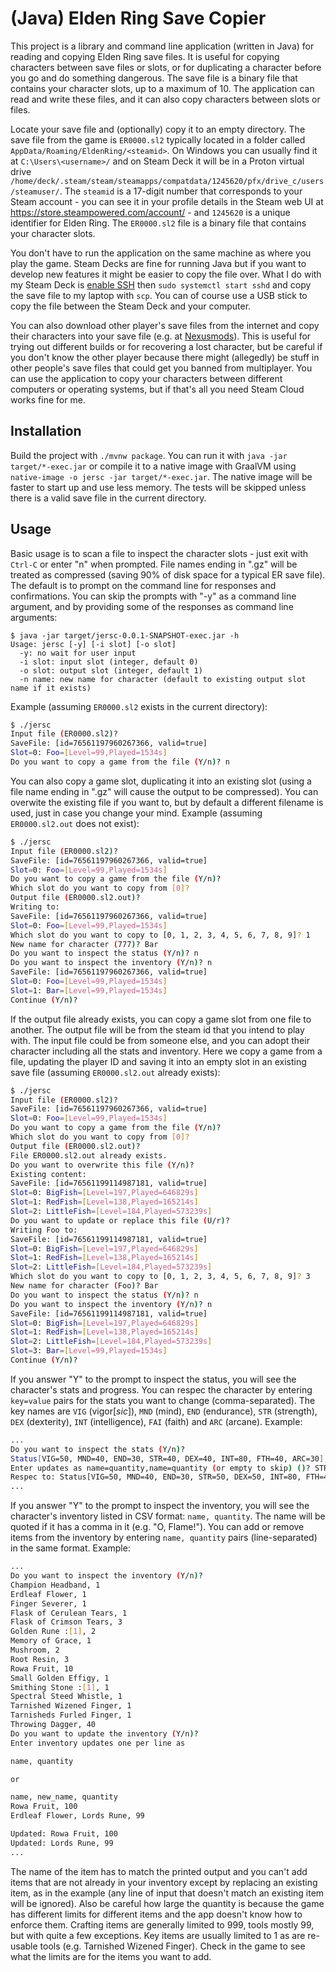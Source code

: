 # (Java) Elden Ring Save Copier

This project is a library and command line application (written in Java) for reading and copying Elden Ring save files. It is useful for copying characters between save files or slots, or for duplicating a character before you go and do something dangerous. The save file is a binary file that contains your character slots, up to a maximum of 10. The application can read and write these files, and it can also copy characters between slots or files.

Locate your save file and (optionally) copy it to an empty directory. The save file from the game is `ER0000.sl2` typically located in a folder called `AppData/Roaming/EldenRing/<steamid>`. On Windows you can usually find it at `C:\Users\<username>/` and on Steam Deck it will be in a Proton virtual drive `/home/deck/.steam/steam/steamapps/compatdata/1245620/pfx/drive_c/users/steamuser/`. The `steamid` is a 17-digit number that corresponds to your Steam account - you can see it in your profile details in the Steam web UI at https://store.steampowered.com/account/ - and `1245620` is a unique identifier for Elden Ring. The `ER0000.sl2` file is a binary file that contains your character slots.

You don't have to run the application on the same machine as where you play the game. Steam Decks are fine for running Java but if you want to develop new features it might be easier to copy the file over. What I do with my Steam Deck is [enable SSH](https://shendrick.net/Gaming/2022/05/30/sshonsteamdeck.html) then `sudo systemctl start sshd` and copy the save file to my laptop with `scp`. You can of course use a USB stick to copy the file between the Steam Deck and your computer.

You can also download other player's save files from the internet and copy their characters into your save file (e.g. at [Nexusmods](https://www.nexusmods.com/eldenring/mods/categories/10/)). This is useful for trying out different builds or for recovering a lost character, but be careful if you don't know the other player because there might (allegedly) be stuff in other people's save files that could get you banned from multiplayer. You can use the application to copy your characters between different computers or operating systems, but if that's all you need Steam Cloud works fine for me.

## Installation

Build the project with `./mvnw package`. You can run it with `java -jar target/*-exec.jar` or compile it to a native image with GraalVM using `native-image -o jersc -jar target/*-exec.jar`. The native image will be faster to start up and use less memory. The tests will be skipped unless there is a valid save file in the current directory.

## Usage

Basic usage is to scan a file to inspect the character slots - just exit with `Ctrl-C` or enter "n" when prompted. File names ending in ".gz" will be treated as compressed (saving 90% of disk space for a typical ER save file). The default is to prompt on the command line for responses and confirmations. You can skip the prompts with "-y" as a command line argument, and by providing some of the responses as command line arguments:

```
$ java -jar target/jersc-0.0.1-SNAPSHOT-exec.jar -h
Usage: jersc [-y] [-i slot] [-o slot]
  -y: no wait for user input
  -i slot: input slot (integer, default 0)
  -o slot: output slot (integer, default 1)
  -n name: new name for character (default to existing output slot name if it exists)
```

Example (assuming `ER0000.sl2` exists in the current directory):

```bash
$ ./jersc 
Input file (ER0000.sl2)? 
SaveFile: [id=76561197960267366, valid=true]
Slot=0: Foo=[Level=99,Played=1534s]
Do you want to copy a game from the file (Y/n)? n
```

You can also copy a game slot, duplicating it into an existing slot (using a file name ending in ".gz" will cause the output to be compressed). You can overwite the existing file if you want to, but by default a different filename is used, just in case you change your mind. Example (assuming `ER0000.sl2.out` does not exist):

```bash
$ ./jersc 
Input file (ER0000.sl2)? 
SaveFile: [id=76561197960267366, valid=true]
Slot=0: Foo=[Level=99,Played=1534s]
Do you want to copy a game from the file (Y/n)? 
Which slot do you want to copy from [0]? 
Output file (ER0000.sl2.out)? 
Writing to:
SaveFile: [id=76561197960267366, valid=true]
Slot=0: Foo=[Level=99,Played=1534s]
Which slot do you want to copy to [0, 1, 2, 3, 4, 5, 6, 7, 8, 9]? 1
New name for character (777)? Bar
Do you want to inspect the status (Y/n)? n
Do you want to inspect the inventory (Y/n)? n
SaveFile: [id=76561197960267366, valid=true]
Slot=0: Foo=[Level=99,Played=1534s]
Slot=1: Bar=[Level=99,Played=1534s]
Continue (Y/n)?
```
If the output file already exists, you can copy a game slot from one file to another. The output file will be from the steam id that you intend to play with. The input file could be from someone else, and you can adopt their character including all the stats and inventory.  Here we copy a game from a file, updating the player ID and saving it into an empty slot in an existing save file (assuming `ER0000.sl2.out` already exists):

```bash
$ ./jersc 
Input file (ER0000.sl2)? 
SaveFile: [id=76561197960267366, valid=true]
Slot=0: Foo=[Level=99,Played=1534s]
Do you want to copy a game from the file (Y/n)? 
Which slot do you want to copy from [0]? 
Output file (ER0000.sl2.out)? 
File ER0000.sl2.out already exists.
Do you want to overwrite this file (Y/n)? 
Existing content:
SaveFile: [id=76561199114987181, valid=true]
Slot=0: BigFish=[Level=197,Played=646829s]
Slot=1: RedFish=[Level=138,Played=165214s]
Slot=2: LittleFish=[Level=184,Played=573239s]
Do you want to update or replace this file (U/r)?
Writing Foo to:
SaveFile: [id=76561199114987181, valid=true]
Slot=0: BigFish=[Level=197,Played=646829s]
Slot=1: RedFish=[Level=138,Played=165214s]
Slot=2: LittleFish=[Level=184,Played=573239s]
Which slot do you want to copy to [0, 1, 2, 3, 4, 5, 6, 7, 8, 9]? 3
New name for character (Foo)? Bar
Do you want to inspect the status (Y/n)? n
Do you want to inspect the inventory (Y/n)? n
SaveFile: [id=76561199114987181, valid=true]
Slot=0: BigFish=[Level=197,Played=646829s]
Slot=1: RedFish=[Level=138,Played=165214s]
Slot=2: LittleFish=[Level=184,Played=573239s]
Slot=3: Bar=[Level=99,Played=1534s]
Continue (Y/n)? 
```

If you answer "Y" to the prompt to inspect the status, you will see the character's stats and progress. You can respec the character by entering `key=value` pairs for the stats you want to change (comma-separated). The key names are `VIG` (vigor[_sic_]), `MND` (mind), `END` (endurance), `STR` (strength), `DEX` (dexterity), `INT` (intelligence), `FAI` (faith) and `ARC` (arcane). Example:

```bash
...
Do you want to inspect the stats (Y/n)? 
Status[VIG=50, MND=40, END=30, STR=40, DEX=40, INT=80, FTH=40, ARC=30], level=271
Enter updates as name=quantity,name=quantity (or empty to skip) ()? STR=50,DEX=50
Respec to: Status[VIG=50, MND=40, END=30, STR=50, DEX=50, INT=80, FTH=40, ARC=30] (Y/n)?
...
```

If you answer "Y" to the prompt to inspect the inventory, you will see the character's inventory listed in CSV format: `name, quantity`. The name will be quoted if it has a comma in it (e.g. "O, Flame!"). You can add or remove items from the inventory by entering `name, quantity` pairs (line-separated) in the same format. Example:

```bash
...
Do you want to inspect the inventory (Y/n)? 
Champion Headband, 1
Erdleaf Flower, 1
Finger Severer, 1
Flask of Cerulean Tears, 1
Flask of Crimson Tears, 3
Golden Rune :[1], 2
Memory of Grace, 1
Mushroom, 2
Root Resin, 3
Rowa Fruit, 10
Small Golden Effigy, 1
Smithing Stone :[1], 1
Spectral Steed Whistle, 1
Tarnished Wizened Finger, 1
Tarnisheds Furled Finger, 1
Throwing Dagger, 40
Do you want to update the inventory (Y/n)? 
Enter inventory updates one per line as

name, quantity

or

name, new_name, quantity
Rowa Fruit, 100
Erdleaf Flower, Lords Rune, 99

Updated: Rowa Fruit, 100
Updated: Lords Rune, 99
...
```

The name of the item has to match the printed output and you can't add items that are not already in your inventory except by replacing an existing item, as in the example (any line of input that doesn't match an existing item will be ignored). Also be careful how large the quantity is because the game has different limits for different items and the app doesn't know how to enforce them. Crafting items are generally limited to 999, tools mostly 99, but with quite a few exceptions. Key items are usually limited to 1 as are re-usable tools (e.g. Tarnished Wizened Finger). Check in the game to see what the limits are for the items you want to add.